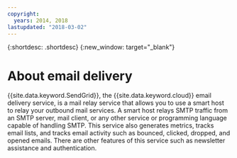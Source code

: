 ```yaml
---
copyright:
  years: 2014, 2018
lastupdated: "2018-03-02"
---
```


{:shortdesc: .shortdesc}
{:new_window: target="_blank"}

# About email delivery

{{site.data.keyword.SendGrid}}, the {{site.data.keyword.cloud}} email delivery service, is a mail relay service that allows you to use a smart host to relay your outbound mail services. A smart host relays SMTP traffic from an SMTP server, mail client, or any other service or programming language capable of handling SMTP. This service also generates metrics, tracks email lists, and tracks email activity such as bounced, clicked, dropped, and opened emails. There are other features of this service such as newsletter assistance and authentication.
